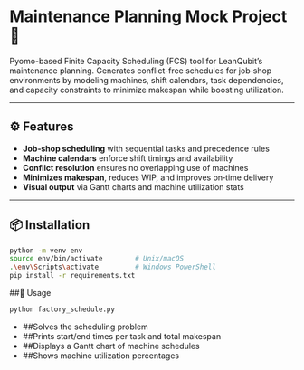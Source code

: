 # Maintenance Planning Mock Project 🚧

Pyomo-based Finite Capacity Scheduling (FCS) tool for LeanQubit’s maintenance planning. Generates conflict-free schedules for job‑shop environments by modeling machines, shift calendars, task dependencies, and capacity constraints to minimize makespan while boosting utilization.

---

## ⚙️ Features

- **Job‑shop scheduling** with sequential tasks and precedence rules  
- **Machine calendars** enforce shift timings and availability  
- **Conflict resolution** ensures no overlapping use of machines  
- **Minimizes makespan**, reduces WIP, and improves on‑time delivery  
- **Visual output** via Gantt charts and machine utilization stats  

---

## 📦 Installation

```bash
python -m venv env
source env/bin/activate        # Unix/macOS
.\env\Scripts\activate         # Windows PowerShell
pip install -r requirements.txt
```

##🚀 Usage

```bash
python factory_schedule.py
```

- ##Solves the scheduling problem
- ##Prints start/end times per task and total makespan
- ##Displays a Gantt chart of machine schedules
- ##Shows machine utilization percentages

